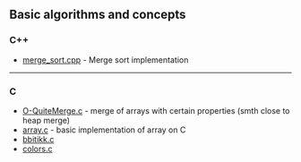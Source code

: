 ## Basic algorithms and concepts
### C++

* [merge_sort.cpp](../C++/merge_sort.cpp) - Merge sort implementation
___
### C
* [O-QuiteMerge.c](../C/O-QuiteMerge.c) - merge of arrays with certain properties (smth close to heap merge)
* [array.c](../C/array.c) - basic implementation of array on C
* [bbitikk.c](../C/bbitikk.c)
* [colors.c](../C/colors.c)
